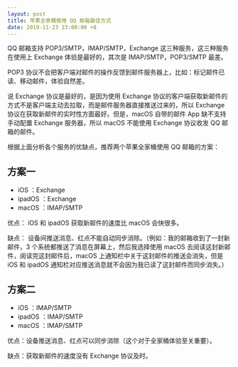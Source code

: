 ```yaml
---
layout: post
title: 苹果全家桶使用 QQ 邮箱最佳方式
date: 2019-11-23 23:00:00 +8
---
```


QQ 邮箱支持 POP3/SMTP，IMAP/SMTP，Exchange 这三种服务，这三种服务在使用上 Exchange 体验是最好的，其次是 IMAP/SMTP，POP3/SMTP 最差。

<!--excerpt--> 

POP3 协议不会把客户端对邮件的操作反馈到邮件服务器上，比如：标记邮件已读、移动邮件，体验自然差。

说 Exchange 协议是最好的，是因为使用 Exchange 协议的客户端获取新邮件的方式不是客户端主动去拉取，而是邮件服务器直接推送过来的，所以 Exchange 协议在获取新邮件的实时性方面最好。但是，macOS 自带的邮件 App 缺不支持手动配置 Exchange 服务器，所以 macOS 不能使用 Exchange 协议收发 QQ 邮箱的邮件。

根据上面分析各个服务的优缺点，推荐两个苹果全家桶使用 QQ 邮箱的方案：

## 方案一

* iOS ：Exchange
* ipadOS ：Exchange
* macOS ：IMAP/SMTP

优点： iOS 和 ipadOS 获取新邮件的速度比 macOS 会快很多。

缺点： 设备间推送消息、红点不能自动同步消除。（例如：我的邮箱收到了一封新邮件，3 个系统都推送了消息在屏幕上，然后我选择使用 macOS 去阅读这封新邮件，阅读完这封邮件后，macOS 上通知栏中关于这封邮件的推送会消失，但是 iOS 和 ipadOS 通知栏对应推送消息就不会因为我已读了这封邮件而同步消失。）


## 方案二

* iOS ：IMAP/SMTP
* ipadOS ：IMAP/SMTP
* macOS ：IMAP/SMTP

优点：设备推送消息、红点可以同步消除（这个对于全家桶体验至关重要）。

缺点：获取新邮件的速度没有 Exchange 协议及时。
